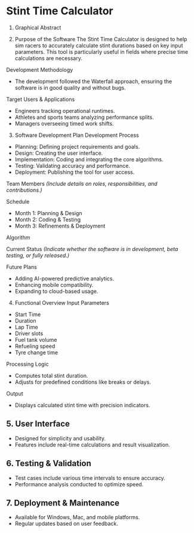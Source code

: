 # Stint Time Calculator 

1. Graphical Abstract


2. Purpose of the Software
The Stint Time Calculator is designed to help sim racers to accurately calculate stint durations based on key input parameters. This tool is particularly useful in fields where precise time calculations are necessary.

Development Methodology
- The development followed the Waterfall approach, ensuring the software is in good quality and without bugs. 

Target Users & Applications
- Engineers tracking operational runtimes.
- Athletes and sports teams analyzing performance splits.
- Managers overseeing timed work shifts.

3. Software Development Plan
   Development Process
- Planning: Defining project requirements and goals.
- Design: Creating the user interface.
- Implementation: Coding and integrating the core algorithms.
- Testing: Validating accuracy and performance.
- Deployment: Publishing the tool for user access.

Team Members
*(Include details on roles, responsibilities, and contributions.)*

Schedule
- Month 1: Planning & Design
- Month 2: Coding & Testing
- Month 3: Refinements & Deployment

Algorithm

Current Status
*(Indicate whether the software is in development, beta testing, or fully released.)*

Future Plans
- Adding AI-powered predictive analytics.
- Enhancing mobile compatibility.
- Expanding to cloud-based usage.

4. Functional Overview
   Input Parameters
- Start Time
- Duration
- Lap Time
- Driver slots
- Fuel tank volume
- Refueling speed
- Tyre change time

Processing Logic
- Computes total stint duration.
- Adjusts for predefined conditions like breaks or delays.

Output
- Displays calculated stint time with precision indicators.

## **5. User Interface**
- Designed for simplicity and usability.
- Features include real-time calculations and result visualization.

## **6. Testing & Validation**
- Test cases include various time intervals to ensure accuracy.
- Performance analysis conducted to optimize speed.

## **7. Deployment & Maintenance**
- Available for Windows, Mac, and mobile platforms.
- Regular updates based on user feedback.
